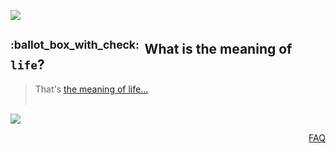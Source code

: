 ![](https://via.placeholder.com/1024x1.png/0078D7/0078D7/text=+)<!--3px blue line-->
<!-- Template: What is the meaning of life? -->
<h2>
  <a class="anchor" id= "what-is-the-meaning-of-life">
    <sup>:ballot_box_with_check:&ensp;</sup>What is the meaning of <code>life</code>?
  </a>
</h2>
<blockquote>
<span><!-- leave the next line blank -->

That's [the meaning of life...](https://www.google.com/search?q=what+is+the+meaning+of+life%3F)<!--TODO: REPLACE THE CONTENT!-->
</span>
  <br/><br/>
</blockquote>

![](https://via.placeholder.com/1024x1.png/0078D7/0078D7/text=+)<!--3px blue line-->
 <p align="right"><a href="../readme.md##--------------questionfaq----------">FAQ</a></p>